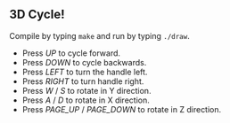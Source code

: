 ## 3D Cycle!

Compile by typing `make` and run by typing `./draw`.

* Press *UP* to cycle forward.
* Press *DOWN* to cycle backwards.
* Press *LEFT* to turn the handle left.
* Press *RIGHT* to turn handle right.
* Press *W* / *S* to rotate in Y direction.
* Press *A* / *D* to rotate in X direction.
* Press *PAGE_UP* / *PAGE_DOWN* to rotate in Z direction.